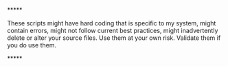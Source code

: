 *\*\*\*\*

These scripts might have hard coding that is specific to my system, might contain errors, might not follow current best practices, might inadvertently delete or alter your source files. Use them at your own risk. Validate them if you do use them.

\*\*\*\*\*
